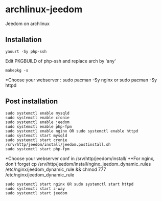 archlinux-jeedom
================

Jeedom on archlinux

## Installation ##

```
yaourt -Sy php-ssh
```
Edit PKGBUILD of php-ssh and replace arch by 'any'
```
makepkg -s
```

*Choose your webserver :
sudo pacman -Sy nginx or sudo pacman -Sy httpd

## Post installation ##
```
sudo systemctl enable mysqld
sudo systemctl enable cronie
sudo systemctl enable jeedom
sudo systemctl enable php-fpm
sudo systemctl enable nginx OR sudo systemctl enable httpd
sudo systemctl start mysqld
sudo systemctl start cronie
/srv/http/jeedom/install/jeedom.postinstall.sh
sudo systemctl start php-fpm
```
*Choose your webserver conf in /srv/http/jeedom/install/
**For nginx, don't forget cp /srv/http/jeedom/install/nginx_jeedom_dynamic_rules /etc/nginx/jeedom_dynamic_rule && chmod 777 /etc/nginx/jeedom_dynamic_rule
```
sudo systemctl start nginx OR sudo systemctl start httpd
sudo systemctl start z-way
sudo systemctl start jeedom
```
